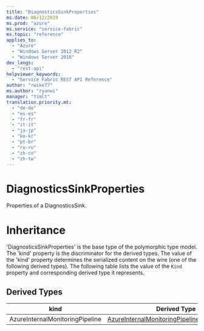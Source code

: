 ```yaml
---
title: "DiagnosticsSinkProperties"
ms.date: 06/12/2019
ms.prod: "azure"
ms.service: "service-fabric"
ms.topic: "reference"
applies_to: 
  - "Azure"
  - "Windows Server 2012 R2"
  - "Windows Server 2016"
dev_langs: 
  - "rest-api"
helpviewer_keywords: 
  - "Service Fabric REST API Reference"
author: "rwike77"
ms.author: "ryanwi"
manager: "timlt"
translation.priority.mt: 
  - "de-de"
  - "es-es"
  - "fr-fr"
  - "it-it"
  - "ja-jp"
  - "ko-kr"
  - "pt-br"
  - "ru-ru"
  - "zh-cn"
  - "zh-tw"
---
```

# DiagnosticsSinkProperties

Properties of a DiagnosticsSink.
# Inheritance

'DiagnosticsSinkProperties' is the base type of the polymorphic type model. The 'kind' property is the discriminator for the derived types. 
The value of the 'kind' property determines the serialized content on the wire (one of the following derived types). 
The following table lists the value of the `Kind` property and corresponding derived type it represents.
## Derived Types

| kind | Derived Type |
| --- | --- | 
| AzureInternalMonitoringPipeline | [AzureInternalMonitoringPipelineSinkDescription](sfclient-model-azureinternalmonitoringpipelinesinkdescription.md) |

